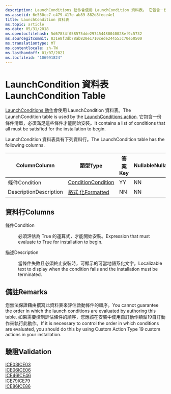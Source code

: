 ```yaml
---
description: LaunchConditions 動作會使用 LaunchCondition 資料表。 它包含一份條件清單，必須滿足這些條件才能開始安裝。
ms.assetid: 6e550cc7-c479-417e-ab89-882d8fece4e1
title: LaunchCondition 資料表
ms.topic: article
ms.date: 05/31/2018
ms.openlocfilehash: 5d67834f058575dde297454480040028ef9c5732
ms.sourcegitcommit: 831e8f3db78ab820e1710cede244553c70e50500
ms.translationtype: MT
ms.contentlocale: zh-TW
ms.lasthandoff: 01/07/2021
ms.locfileid: "106991824"
---
```

# <a name="launchcondition-table"></a><span data-ttu-id="55505-104">LaunchCondition 資料表</span><span class="sxs-lookup"><span data-stu-id="55505-104">LaunchCondition Table</span></span>

<span data-ttu-id="55505-105">[LaunchConditions 動作](launchconditions-action.md)會使用 LaunchCondition 資料表。</span><span class="sxs-lookup"><span data-stu-id="55505-105">The LaunchCondition table is used by the [LaunchConditions action](launchconditions-action.md).</span></span> <span data-ttu-id="55505-106">它包含一份條件清單，必須滿足這些條件才能開始安裝。</span><span class="sxs-lookup"><span data-stu-id="55505-106">It contains a list of conditions that all must be satisfied for the installation to begin.</span></span>

<span data-ttu-id="55505-107">LaunchCondition 資料表具有下列資料行。</span><span class="sxs-lookup"><span data-stu-id="55505-107">The LaunchCondition table has the following columns.</span></span>



| <span data-ttu-id="55505-108">Column</span><span class="sxs-lookup"><span data-stu-id="55505-108">Column</span></span>      | <span data-ttu-id="55505-109">類型</span><span class="sxs-lookup"><span data-stu-id="55505-109">Type</span></span>                       | <span data-ttu-id="55505-110">答案</span><span class="sxs-lookup"><span data-stu-id="55505-110">Key</span></span> | <span data-ttu-id="55505-111">Nullable</span><span class="sxs-lookup"><span data-stu-id="55505-111">Nullable</span></span> |
|-------------|----------------------------|-----|----------|
| <span data-ttu-id="55505-112">條件</span><span class="sxs-lookup"><span data-stu-id="55505-112">Condition</span></span>   | [<span data-ttu-id="55505-113">Condition</span><span class="sxs-lookup"><span data-stu-id="55505-113">Condition</span></span>](condition.md) | <span data-ttu-id="55505-114">Y</span><span class="sxs-lookup"><span data-stu-id="55505-114">Y</span></span>   | <span data-ttu-id="55505-115">N</span><span class="sxs-lookup"><span data-stu-id="55505-115">N</span></span>        |
| <span data-ttu-id="55505-116">Description</span><span class="sxs-lookup"><span data-stu-id="55505-116">Description</span></span> | [<span data-ttu-id="55505-117">格式 化</span><span class="sxs-lookup"><span data-stu-id="55505-117">Formatted</span></span>](formatted.md) | <span data-ttu-id="55505-118">N</span><span class="sxs-lookup"><span data-stu-id="55505-118">N</span></span>   | <span data-ttu-id="55505-119">N</span><span class="sxs-lookup"><span data-stu-id="55505-119">N</span></span>        |



 

## <a name="columns"></a><span data-ttu-id="55505-120">資料行</span><span class="sxs-lookup"><span data-stu-id="55505-120">Columns</span></span>

<dl> <dt>

<span data-ttu-id="55505-121"><span id="Condition"></span><span id="condition"></span><span id="CONDITION"></span>條件</span><span class="sxs-lookup"><span data-stu-id="55505-121"><span id="Condition"></span><span id="condition"></span><span id="CONDITION"></span>Condition</span></span>
</dt> <dd>

<span data-ttu-id="55505-122">必須評估為 True 的運算式，才能開始安裝。</span><span class="sxs-lookup"><span data-stu-id="55505-122">Expression that must evaluate to True for installation to begin.</span></span>

</dd> <dt>

<span data-ttu-id="55505-123"><span id="Description"></span><span id="description"></span><span id="DESCRIPTION"></span>描述</span><span class="sxs-lookup"><span data-stu-id="55505-123"><span id="Description"></span><span id="description"></span><span id="DESCRIPTION"></span>Description</span></span>
</dt> <dd>

<span data-ttu-id="55505-124">當條件失敗且必須終止安裝時，可顯示的可當地語系化文字。</span><span class="sxs-lookup"><span data-stu-id="55505-124">Localizable text to display when the condition fails and the installation must be terminated.</span></span>

</dd> </dl>

## <a name="remarks"></a><span data-ttu-id="55505-125">備註</span><span class="sxs-lookup"><span data-stu-id="55505-125">Remarks</span></span>

<span data-ttu-id="55505-126">您無法保證藉由撰寫此資料表來評估啟動條件的順序。</span><span class="sxs-lookup"><span data-stu-id="55505-126">You cannot guarantee the order in which the launch conditions are evaluated by authoring this table.</span></span> <span data-ttu-id="55505-127">如果需要控制評估條件的順序，您應該在安裝中使用自訂動作類型19自訂動作來執行此動作。</span><span class="sxs-lookup"><span data-stu-id="55505-127">If it is necessary to control the order in which conditions are evaluated, you should do this by using Custom Action Type 19 custom actions in your installation.</span></span>

## <a name="validation"></a><span data-ttu-id="55505-128">驗證</span><span class="sxs-lookup"><span data-stu-id="55505-128">Validation</span></span>

<dl>

[<span data-ttu-id="55505-129">ICE03</span><span class="sxs-lookup"><span data-stu-id="55505-129">ICE03</span></span>](ice03.md)  
[<span data-ttu-id="55505-130">ICE06</span><span class="sxs-lookup"><span data-stu-id="55505-130">ICE06</span></span>](ice06.md)  
[<span data-ttu-id="55505-131">ICE46</span><span class="sxs-lookup"><span data-stu-id="55505-131">ICE46</span></span>](ice46.md)  
[<span data-ttu-id="55505-132">ICE79</span><span class="sxs-lookup"><span data-stu-id="55505-132">ICE79</span></span>](ice79.md)  
[<span data-ttu-id="55505-133">ICE86</span><span class="sxs-lookup"><span data-stu-id="55505-133">ICE86</span></span>](ice86.md)  
</dl>

 

 




